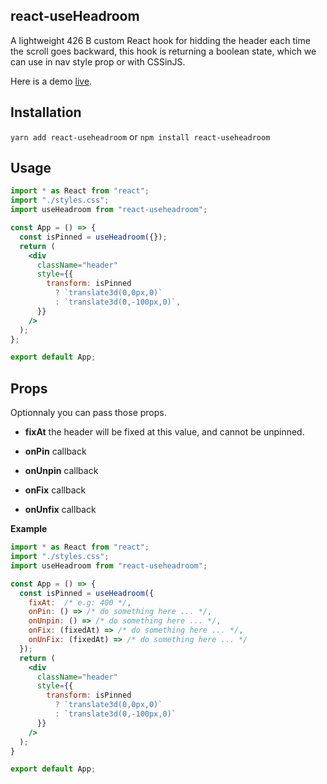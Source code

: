 ## react-useHeadroom

A lightweight 426 B custom React hook for hidding the header each time the scroll goes backward, this hook is returning a boolean state, which we can use in nav style prop or with CSSinJS.

Here is a demo [live](https://codesandbox.io/s/github/BenHakimIlyass/react-useHeadroom).

## Installation

`yarn add react-useheadroom` or `npm install react-useheadroom`

## Usage

```jsx
import * as React from "react";
import "./styles.css";
import useHeadroom from "react-useheadroom";

const App = () => {
  const isPinned = useHeadroom({});
  return (
    <div
      className="header"
      style={{
        transform: isPinned
          ? `translate3d(0,0px,0)`
          : `translate3d(0,-100px,0)`,
      }}
    />
  );
};

export default App;
```

## Props

Optionnaly you can pass those props.

- **fixAt** the header will be fixed at this value, and cannot be unpinned.

- **onPin** callback

- **onUnpin** callback

- **onFix** callback

- **onUnfix** callback

**Example**

```jsx
import * as React from "react";
import "./styles.css";
import useHeadroom from "react-useheadroom";

const App = () => {
  const isPinned = useHeadroom({
    fixAt:  /* e.g: 400 */,
    onPin: () => /* do something here ... */,
    onUnpin: () => /* do something here ... */,
    onFix: (fixedAt) => /* do something here ... */,
    onUnFix: (fixedAt) => /* do something here ... */
  });
  return (
    <div
      className="header"
      style={{
        transform: isPinned
          ? `translate3d(0,0px,0)`
          : `translate3d(0,-100px,0)`
      }}
    />
  );
}

export default App;
```
